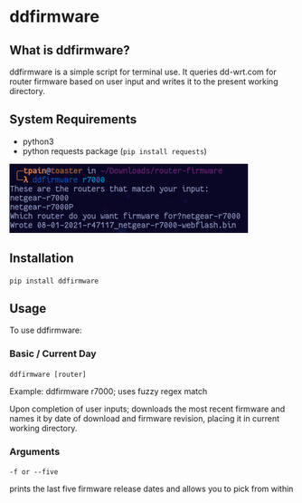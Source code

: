 # ddfirmware

## What is ddfirmware?

ddfirmware is a simple script for terminal use.  It queries dd-wrt.com for router firmware based on user input and writes it to the present working directory. 

## System Requirements

* python3
* python requests package (```pip install requests```)

<img src='ddfirmware_screenshot.png'>


## Installation

```pip install ddfirmware```

## Usage

To use ddfirmware:

### Basic / Current Day

```ddfirmware [router]```

Example: ddfirmware r7000; uses fuzzy regex match

Upon completion of user inputs; downloads the most recent firmware and names it by date of download and firmware revision, placing it in current working directory.


### Arguments

```-f or --five```

prints the last five firmware release dates and allows you to pick from within

